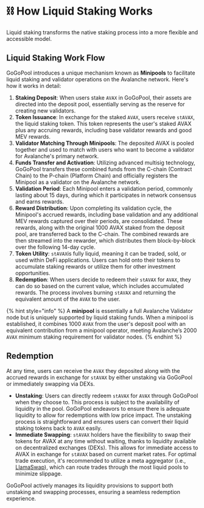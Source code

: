 # ⛓️ How Liquid Staking Works

Liquid staking transforms the native staking process into a more flexible and accessible model.

## Liquid Staking Work Flow

GoGoPool introduces a unique mechanism known as **Minipools** to facilitate liquid staking and validator operations on the Avalanche network. Here's how it works in detail:

1. **Staking Deposit**: When users stake `AVAX` in GoGoPool, their assets are directed into the deposit pool, essentially serving as the reserve for creating new validators.
2. **Token Issuance**: In exchange for the staked `AVAX`, users receive `stAVAX`, the liquid staking token. This token represents the user's staked AVAX plus any accruing rewards, including base validator rewards and good MEV rewards.
3. **Validator Matching Through Minipools**: The deposited AVAX is pooled together and used to match with users who want to become a validator for Avalanche's primary network.
4. **Funds Transfer and Activation**: Utilizing advanced multisig technology, GoGoPool transfers these combined funds from the C-chain (Contract Chain) to the P-chain (Platform Chain) and officially registers the Minipool as a validator on the Avalanche network.
5. **Validation Period**: Each Minipool enters a validation period, commonly lasting about 15 days, during which it participates in network consensus and earns rewards.
6. **Reward Distribution**: Upon completing its validation cycle, the Minipool's accrued rewards, including base validation and any additional MEV rewards captured over their periods, are consolidated. These rewards, along with the original 1000 AVAX staked from the deposit pool, are transferred back to the C-chain. The combined rewards are then streamed into the rewarder, which distributes them block-by-block over the following 14-day cycle.
7. **Token Utility**: `stAVAX`is fully liquid, meaning it can be traded, sold, or used within DeFi applications. Users can hold onto their tokens to accumulate staking rewards or utilize them for other investment opportunities.
8. **Redemption**: When users decide to redeem their `stAVAX` for `AVAX`, they can do so based on the current value, which includes accumulated rewards. The process involves burning `stAVAX` and returning the equivalent amount of the `AVAX` to the user.

{% hint style="info" %}
A **minipool** is essentially a full Avalanche Validator node but is uniquely supported by liquid staking funds. When a minipool is established, it combines 1000 `AVAX` from the user's deposit pool with an equivalent contribution from a minipool operator, meeting Avalanche’s 2000 `AVAX` minimum staking requirement for validator nodes.
{% endhint %}

## Redemption

At any time, users can receive the `AVAX` they deposited along with the accrued rewards in exchange for `stAVAX` by either unstaking via GoGoPool or immediately swapping via DEXs.

* **Unstaking**: Users can directly redeem `stAVAX` for `AVAX` through GoGoPool when they choose to. This process is subject to the availability of liquidity in the pool. GoGoPool endeavors to ensure there is adequate liquidity to allow for redemptions with low price impact. The unstaking process is straightforward and ensures users can convert their liquid staking tokens back to `AVAX` easily.
* **Immediate Swapping**: `stAVAX` holders have the flexibility to swap their tokens for AVAX at any time without waiting, thanks to liquidity available on decentralized exchanges (DEXs). This allows for immediate access to AVAX in exchange for `stAVAX` based on current market rates. For optimal trade execution, it's recommended to utilize a meta aggregator (i.e., [LlamaSwap](https://swap.defillama.com/?chain=avax\&from=0x0000000000000000000000000000000000000000\&to=0xa25eaf2906fa1a3a13edac9b9657108af7b703e3)), which can route trades through the most liquid pools to minimize slippage.

GoGoPool actively manages its liquidity provisions to support both unstaking and swapping processes, ensuring a seamless redemption experience.
